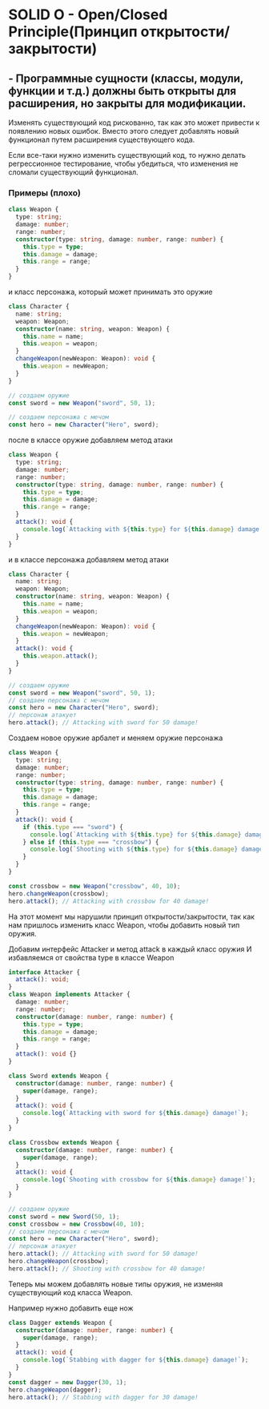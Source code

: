 # SOLID O - Open/Closed Principle(Принцип открытости/закрытости)

## - Программные сущности (классы, модули, функции и т.д.) должны быть открыты для расширения, но закрыты для модификации.

Изменять существующий код рискованно, так как это может привести к появлению новых ошибок.
Вместо этого следует добавлять новый функционал путем расширения существующего кода.

Если все-таки нужно изменить существующий код, то нужно делать регрессионное тестирование,
чтобы убедиться, что изменения не сломали существующий функционал.

### Примеры (плохо)

```ts
class Weapon {
  type: string;
  damage: number;
  range: number;
  constructor(type: string, damage: number, range: number) {
    this.type = type;
    this.damage = damage;
    this.range = range;
  }
}
```

и класс персонажа, который может принимать это оружие

```ts
class Character {
  name: string;
  weapon: Weapon;
  constructor(name: string, weapon: Weapon) {
    this.name = name;
    this.weapon = weapon;
  }
  changeWeapon(newWeapon: Weapon): void {
    this.weapon = newWeapon;
  }
}

// создаем оружие
const sword = new Weapon("sword", 50, 1);

// создаем персонажа с мечом
const hero = new Character("Hero", sword);
```

после в классе оружие добавляем метод атаки

```ts
class Weapon {
  type: string;
  damage: number;
  range: number;
  constructor(type: string, damage: number, range: number) {
    this.type = type;
    this.damage = damage;
    this.range = range;
  }
  attack(): void {
    console.log(`Attacking with ${this.type} for ${this.damage} damage!`);
  }
}
```

и в классе персонажа добавляем метод атаки

```ts
class Character {
  name: string;
  weapon: Weapon;
  constructor(name: string, weapon: Weapon) {
    this.name = name;
    this.weapon = weapon;
  }
  changeWeapon(newWeapon: Weapon): void {
    this.weapon = newWeapon;
  }
  attack(): void {
    this.weapon.attack();
  }
}

// создаем оружие
const sword = new Weapon("sword", 50, 1);
// создаем персонажа с мечом
const hero = new Character("Hero", sword);
// персонаж атакует
hero.attack(); // Attacking with sword for 50 damage!
```

Создаем новое оружие арбалет и меняем оружие персонажа

```ts
class Weapon {
  type: string;
  damage: number;
  range: number;
  constructor(type: string, damage: number, range: number) {
    this.type = type;
    this.damage = damage;
    this.range = range;
  }
  attack(): void {
    if (this.type === "sword") {
      console.log(`Attacking with ${this.type} for ${this.damage} damage!`);
    } else if (this.type === "crossbow") {
      console.log(`Shooting with ${this.type} for ${this.damage} damage!`);
    }
  }
}

const crossbow = new Weapon("crossbow", 40, 10);
hero.changeWeapon(crossbow);
hero.attack(); // Attacking with crossbow for 40 damage!
```

На этот момент мы нарушили принцип открытости/закрытости, так как нам пришлось изменить
класс Weapon, чтобы добавить новый тип оружия.

Добавим интерфейс Attacker и метод attack в каждый класс оружия
И избавляемся от свойства type в классе Weapon

```ts
interface Attacker {
  attack(): void;
}
class Weapon implements Attacker {
  damage: number;
  range: number;
  constructor(damage: number, range: number) {
    this.type = type;
    this.damage = damage;
    this.range = range;
  }
  attack(): void {}
}

class Sword extends Weapon {
  constructor(damage: number, range: number) {
    super(damage, range);
  }
  attack(): void {
    console.log(`Attacking with sword for ${this.damage} damage!`);
  }
}

class Crossbow extends Weapon {
  constructor(damage: number, range: number) {
    super(damage, range);
  }
  attack(): void {
    console.log(`Shooting with crossbow for ${this.damage} damage!`);
  }
}

// создаем оружие
const sword = new Sword(50, 1);
const crossbow = new Crossbow(40, 10);
// создаем персонажа с мечом
const hero = new Character("Hero", sword);
// персонаж атакует
hero.attack(); // Attacking with sword for 50 damage!
hero.changeWeapon(crossbow);
hero.attack(); // Shooting with crossbow for 40 damage!
```

Теперь мы можем добавлять новые типы оружия, не изменяя существующий код класса Weapon.

Например нужно добавить еще нож

```ts
class Dagger extends Weapon {
  constructor(damage: number, range: number) {
    super(damage, range);
  }
  attack(): void {
    console.log(`Stabbing with dagger for ${this.damage} damage!`);
  }
}
const dagger = new Dagger(30, 1);
hero.changeWeapon(dagger);
hero.attack(); // Stabbing with dagger for 30 damage!
```
